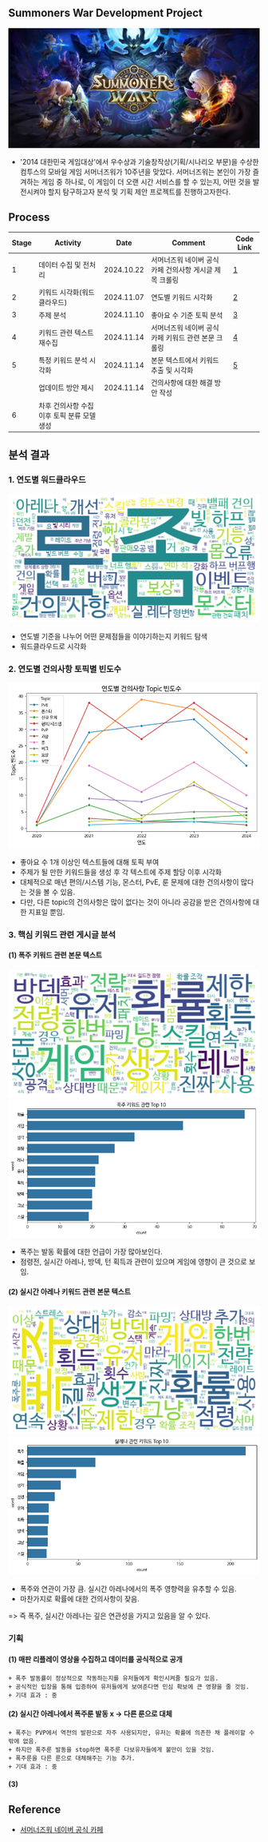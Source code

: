 ## Summoners War Development Project

![summoners war image](./images/summoners%20war%20image.jpg)

- '2014 대한민국 게임대상'에서 우수상과 기술창작상(기획/시나리오 부문)을 수상한 컴투스의 모바일 게임 서머너즈워가 10주년을 맞았다. 서머너즈워는 본인이 가장 즐겨하는 게임 중 하나로, 이 게임이 더 오랜 시간 서비스를 할 수 있는지, 어떤 것을 발전시켜야 할지 탐구하고자 분석 및 기획 제안 프로젝트를 진행하고자한다.
 

## Process

|Stage|Activity|Date|Comment|Code Link|
|--|--|--|--|--|
|1|데이터 수집 및 전처리|2024.10.22|서머너즈워 네이버 공식 카페 건의사항 게시글 제목 크롤링|[1](https://github.com/SeokcheonMoon/summoners_war_development_analysis/blob/main/1.%20crawling_suggestion_naver_cafe.ipynb)|
|2|키워드 시각화(워드클라우드)|2024.11.07|연도별 키워드 시각화|[2](https://github.com/SeokcheonMoon/summoners_war_development_analysis/blob/main/2.%20analysis_wordcloud.ipynb)|
|3|주제 분석|2024.11.10|좋아요 수 기준 토픽 분석|[3](https://github.com/SeokcheonMoon/summoners_war_development_analysis/blob/main/3.%20analysis_like_counts.ipynb)|
|4|키워드 관련 텍스트 재수집|2024.11.14|서머너즈워 네이버 공식 카페 키워드 관련 본문 크롤링|[4](https://github.com/SeokcheonMoon/summoners_war_development_analysis/blob/main/4.%20crawling_keyword_text.ipynb)|
|5|특정 키워드 분석 시각화|2024.11.14|본문 텍스트에서 키워드 추출 및 시각화|[5](https://github.com/SeokcheonMoon/summoners_war_development_analysis/blob/main/5.%20analysis_keyword.ipynb)|
||업데이트 방안 제시|2024.11.14|건의사항에 대한 해결 방안 작성||
|6|차후 건의사항 수집 이후 토픽 분류 모델 생성||||



## 분석 결과

### 1. 연도별 워드클라우드

![연도별 워드클라우드](./images/image.png)

- 연도별 기준을 나누어 어떤 문제점들을 이야기하는지 키워드 탐색
- 워드클라우드로 시각화

### 2. 연도별 건의사항 토픽별 빈도수

![연도별 건의사항 토픽별 빈도수](./images/image-1.png)

- 좋아요 수 1개 이상인 텍스트들에 대해 토픽 부여
- 주제가 될 만한 키워드들을 생성 후 각 텍스트에 주제 할당 이후 시각화
- 대체적으로 매년 편의/시스템 기능, 몬스터, PvE, 룬 문제에 대한 건의사항이 많다는 것을 볼 수 있음. 
- 다만, 다른 topic의 건의사항은 많이 없다는 것이 아니라 공감을 받은 건의사항에 대한 지표일 뿐임.

### 3. 핵심 키워드 관련 게시글 분석

#### (1) 폭주 키워드 관련 본문 텍스트
![alt text](./images/image-2.png)
![alt text](./images/image-3.png)
- 폭주는 발동 확률에 대한 언급이 가장 많아보인다.
- 점령전, 실시간 아레나, 방덱, 턴 획득과 관련이 있으며 게임에 영향이 큰 것으로 보임.
#### (2) 실시간 아레나 키워드 관련 본문 텍스트
![alt text](./images/image-4.png)
![alt text](./images/image-5.png)
- 폭주와 연관이 가장 큼. 실시간 아레나에서의 폭주 영향력을 유추할 수 있음.
- 마찬가지로 확률에 대한 건의사항이 잦음.

=> 즉 폭주, 실시간 아레나는 깊은 연관성을 가지고 있음을 알 수 있다.

### 기획

#### (1) 매판 리플레이 영상을 수집하고 데이터를 공식적으로 공개
    + 폭주 발동률이 정상적으로 작동하는지를 유저들에게 확인시켜줄 필요가 있음.
    + 공식적인 입장을 통해 입증하여 유저들에게 보여준다면 민심 확보에 큰 영향을 줄 것임.
    + 기대 효과 : 중
#### (2) 실시간 아레나에서 폭주룬 발동 x -> 다른 룬으로 대체
    + 폭주는 PVP에서 역전의 발판으로 자주 사용되지만, 유저는 확률에 의존한 채 플레이할 수 밖에 없음.
    + 하지만 폭주룬 발동을 stop하면 폭주룬 다보유자들에게 불만이 있을 것임.
    + 폭주룬을 다른 룬으로 대체해주는 기능 추가.
    + 기대 효과 : 중
#### (3)


## Reference
- [서머너즈워 네이버 공식 카페](https://cafe.naver.com/smonwar)